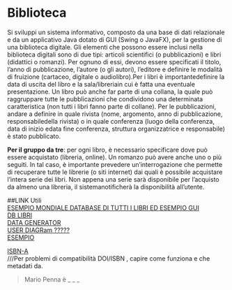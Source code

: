 # Biblioteca
Si sviluppi un sistema informativo, composto da una base di dati relazionale e da un applicativo Java dotato di GUI (Swing o JavaFX), per la gestione di una biblioteca digitale. Gli elementi che possono essere inclusi nella biblioteca digitali sono di due tipi: articoli scientifici (o pubblicazioni) e libri (didattici o romanzi). Per ognuno di essi, devono essere specificati il titolo, l’anno di pubblicazione, l’autore (o gli autori), l’editore e definire le modalità di fruizione (cartaceo, digitale o audiolibro).Per i libri è importantedefinire la data di uscita del libro e la sala/libreriain cui è fatta una eventuale presentazione. Un libro può anche far parte di una collana, la quale può raggruppare tutte le pubblicazioni che condividono una determinata caratteristica (non tutti i libri fanno parte di collane). Per le pubblicazioni, andare a definire in quale rivista (nome, argomento, anno di pubblicazione, responsabiledella rivista) o in quale conferenza (luogo della conferenza, data di inizio edata fine conferenza, struttura organizzatrice e responsabile) è stato pubblicato.

**Per il gruppo da tre**: per ogni libro, è necessario specificare dove può essere acquistato (libreria, online). Un romanzo può avere anche uno o più seguiti. In tal caso, è importante prevedere un’interrogazione che permette di recuperare tutte le librerie (o siti internet) dai quali è possibile acquistare l’intera serie dei libri. Non appena una serie sarà disponibile per l’acquisto da almeno una libreria, il sistemanotificherà la disponibilità all’utente.


##LINK Utili <br />
[ESEMPIO MONDIALE DATABASE DI TUTTI I LIBRI ED ESEMPIO GUI](https://www.jstor.org/action/showAdvancedSearch) <br />
[DB LIBRI](https://www.kaggle.com/datasets/dylanjcastillo/7k-books-with-metadata) <br />
[DATA GENERATOR](https://www.onlinedatagenerator.com/) <br />
[USER DIAGRam ?????](https://i.stack.imgur.com/DHbVr.png) <br />
[ESEMPIO](https://www.medialibrary.it/home/index.aspx) <br />


[ISBN-A](https://www.doi.org/factsheets/ISBN-A.html) <br />    ///Per problemi di compatibilità DOI/ISBN , capire come funziona e che metadati da.

> Mario Penna è _ _ _

